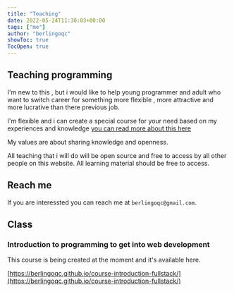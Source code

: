```yaml
---
title: "Teaching"
date: 2022-05-24T11:30:03+00:00
tags: ["me"]
author: "berlingoqc"
showToc: true
TocOpen: true
---
```


## Teaching programming

I'm new to this , but i would like to help young programmer and adult who want
to switch career for something more flexible , more attractive and more lucrative
than there previous job.

I'm flexible and i can create a special course for your need based on my
experiences and knowledge [you can read more about this here](/public/me)

My values are about sharing knowledge and openness.

All teaching that i will do will be open source and free to access by all other
people on this website. All learning material should be free to access.


## Reach me


If you are interessted you can reach me at `berlingoqc@gmail.com`.

## Class

### Introduction to programming to get into web development

This course is being created at the moment and it's available here.

[https://berlingoqc.github.io/course-introduction-fullstack/](https://berlingoqc.github.io/course-introduction-fullstack/)

